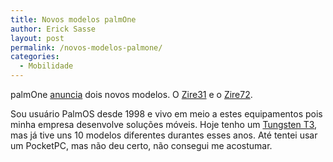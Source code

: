 ```yaml
---
title: Novos modelos palmOne
author: Erick Sasse
layout: post
permalink: /novos-modelos-palmone/
categories:
  - Mobilidade
---
```

palmOne [anuncia][1] dois novos modelos. O [Zire31][2] e o [Zire72][3]. 

Sou usu&aacute;rio PalmOS desde 1998 e vivo em meio a estes equipamentos pois minha empresa desenvolve solu&ccedil;&otilde;es m&oacute;veis. Hoje tenho um [Tungsten T3][4], mas j&aacute; tive uns 10 modelos diferentes durantes esses anos. At&eacute; tentei usar um PocketPC, mas n&atilde;o deu certo, n&atilde;o consegui me acostumar.

 [1]: http://ir.thomsonfn.com/InvestorRelations/PubNewsStory.aspx?partner=5150&#038;product=IR&#038;storyid=112644
 [2]: http://www.palmone.com/us/products/handhelds/zire31/
 [3]: http://www.palmone.com/us/products/handhelds/zire72/
 [4]: http://www.palmone.com/us/products/handhelds/tungsten-t3/